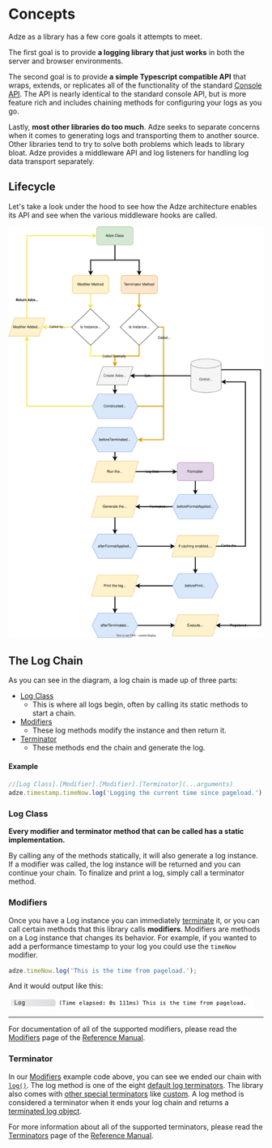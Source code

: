 # Concepts

Adze as a library has a few core goals it attempts to meet.

The first goal is to provide **a logging library that just works** in both the server and browser
environments.

The second goal is to provide **a simple Typescript compatible API** that wraps, extends, or replicates
all of the functionality of the standard [Console API](https://developer.mozilla.org/en-US/docs/Web/API/console).
The API is nearly identical to the standard console API, but is more feature rich and includes
chaining methods for configuring your logs as you go.

Lastly, **most other libraries do too much**. Adze seeks to separate concerns when it comes to
generating logs and transporting them to another source. Other libraries tend to try to solve both
problems which leads to library bloat. Adze provides a middleware API and log listeners for handling
log data transport separately.

## Lifecycle

Let's take a look under the hood to see how the Adze architecture enables its API and see when the
various middleware hooks are called.

![Lifecycle Diagram of Adze Logs](../assets/lifecycle.svg)

## The Log Chain

As you can see in the diagram, a log chain is made up of three parts:

- [Log Class](adze-class.md)
  - This is where all logs begin, often by calling its static methods to start a chain.
- [Modifiers](modifiers.md)
  - These log methods modify the instance and then return it.
- [Terminator](default-terminators.md)
  - These methods end the chain and generate the log.

#### Example

```typescript
//[Log Class].[Modifier].[Modifier].[Terminator](...arguments)
adze.timestamp.timeNow.log('Logging the current time since pageload.');
```

### Log Class

**Every modifier and terminator method that can be called has a static implementation.**

By calling any of the methods statically, it will also generate a log instance. If a modifier was
called, the log instance will be returned and you can continue your chain. To finalize and print a
log, simply call a terminator method.

### Modifiers

Once you have a Log instance you can immediately [terminate](terminators) it, or you can call
certain methods that this library calls **modifiers**. Modifiers are methods on a Log instance
that changes its behavior. For example, if you wanted to add a performance timestamp to your log you
could use the `timeNow` modifier.

```typescript
adze.timeNow.log('This is the time from pageload.');
```

And it would output like this:

![Adze log with time now modifier preview](./examples/concepts/modifier-example.png)

---

For documentation of all of the supported modifiers, please read the [Modifiers](../reference/modifiers.md) page of the
[Reference Manual](../reference/introduction.md).

### Terminator

In our [Modifiers](../reference/modifiers.md) example code above, you can see we ended our
chain with [`log()`](default-terminators.md#log). The log method is one of the eight [default log terminators](default-terminators.md).
The library also comes with [other special terminators](other-terminators.md) like
[custom](other-terminators.md#custom). A log method is considered a terminator when it
ends your log chain and returns a [terminated log object](data.md#terminated-log-object).

For more information about all of the supported terminators, please read the [Terminators](../reference/terminators.md) page of
the [Reference Manual](../reference/introduction.md).
